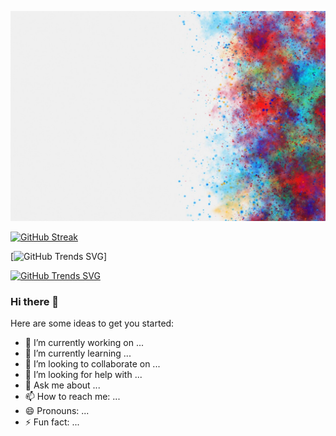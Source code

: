 

[![(https://upload.wikimedia.org/wikipedia/commons/d/d5/Tailwind_CSS_Logo.svg)](https://raw.githubusercontent.com/mdrabiulis/mdrabiulis/mdrabiulis/bgImage/holi-color-background-white-background_24972-1830.jpg "Click here go to facebook")](https://www.facebook.com/rabiulislam155)




[![GitHub Streak](https://github-readme-streak-stats.herokuapp.com?user=mdrabiulis&theme=merko&dates=AD63EB)](https://git.io/streak-stats)


<!-- [![GitHub Trends SVG](https://api.githubtrends.io/user/svg/avgupta456/langs)](https://githubtrends.io) -->

[![GitHub Trends SVG](https://api.githubtrends.io/user/svg/{mdrabiulis_id}/langs)]


[![GitHub Trends SVG](https://api.githubtrends.io/user/svg/mdrabiulis/langs)](https://www.githubwrapped.io/mdrabiulis)

### Hi there 👋


Here are some ideas to get you started:

- 🔭 I’m currently working on ...
- 🌱 I’m currently learning ...
- 👯 I’m looking to collaborate on ...
- 🤔 I’m looking for help with ...
- 💬 Ask me about ...
- 📫 How to reach me: ...
- 😄 Pronouns: ...
- ⚡ Fun fact: ...
